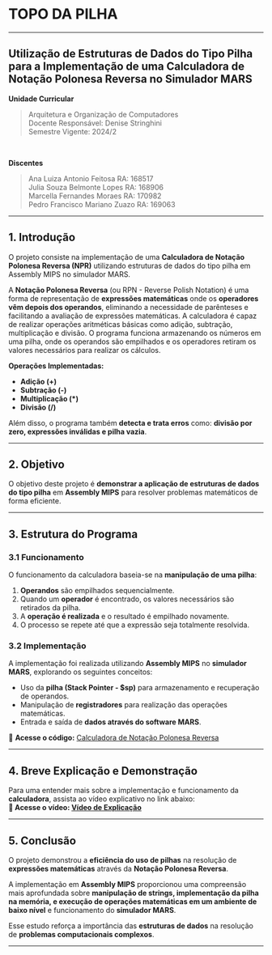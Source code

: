 

# **TOPO DA PILHA**

---

## **Utilização de Estruturas de Dados do Tipo Pilha para a Implementação de uma Calculadora de Notação Polonesa Reversa no Simulador MARS**

**Unidade Curricular**  
> Arquitetura e Organização de Computadores   
> Docente Responsável: Denise Stringhini  
> Semestre Vigente: 2024/2
<br>


**Discentes**
> Ana Luiza Antonio Feitosa RA: 168517    
> Julia Souza Belmonte Lopes RA: 168906  
> Marcella Fernandes Moraes RA: 170982  
> Pedro Francisco Mariano Zuazo RA: 169063  

---

## **1. Introdução**
O projeto consiste na implementação de uma **Calculadora de Notação Polonesa Reversa (NPR)** utilizando estruturas de dados do tipo pilha em Assembly MIPS no simulador MARS.  

A **Notação Polonesa Reversa** (ou RPN - Reverse Polish Notation) é uma forma de representação de **expressões matemáticas** onde os **operadores vêm depois dos operandos**, eliminando a necessidade de parênteses e facilitando a avaliação de expressões matemáticas.  A calculadora é capaz de realizar operações aritméticas básicas como adição, subtração, multiplicação e divisão. O programa funciona armazenando os números em uma pilha, onde os operandos são empilhados e os operadores retiram os valores necessários para realizar os cálculos.  

**Operações Implementadas:**
- **Adição (+)**
- **Subtração (-)**
- **Multiplicação (*)**
- **Divisão (/)**

Além disso, o programa também **detecta e trata erros** como: **divisão por zero, expressões inválidas e pilha vazia**.

---

## **2. Objetivo**
O objetivo deste projeto é **demonstrar a aplicação de estruturas de dados do tipo pilha** em **Assembly MIPS** para resolver problemas matemáticos de forma eficiente. 

---

## **3. Estrutura do Programa**

### **3.1 Funcionamento**
O funcionamento da calculadora baseia-se na **manipulação de uma pilha**:
1. **Operandos** são empilhados sequencialmente.
2. Quando um **operador** é encontrado, os valores necessários são retirados da pilha.
3. A **operação é realizada** e o resultado é empilhado novamente.
4. O processo se repete até que a expressão seja totalmente resolvida.

### **3.2 Implementação**
A implementação foi realizada utilizando **Assembly MIPS** no **simulador MARS**, explorando os seguintes conceitos:
- Uso da **pilha (Stack Pointer - $sp)** para armazenamento e recuperação de operandos.
- Manipulação de **registradores** para realização das operações matemáticas.
- Entrada e saída de **dados através do software MARS**.

📂 **Acesse o código:**
[Calculadora de Notação Polonesa Reversa](implementacao_calculadora_rpn.asm)

---

## **4. Breve Explicação e Demonstração**
Para uma entender mais sobre a implementação e funcionamento da **calculadora**, assista ao vídeo explicativo no link abaixo:  
 **🔗 Acesse o vídeo: [Vídeo de Explicação](www.youtube.com)**

---

## **5. Conclusão**
O projeto demonstrou a **eficiência do uso de pilhas** na resolução de **expressões matemáticas** através da **Notação Polonesa Reversa**. 

A implementação em **Assembly MIPS** proporcionou uma compreensão mais aprofundada sobre **manipulação de strings, implementação da pilha na memória, e execução de operações matemáticas em um ambiente de baixo nível** e funcionamento do **simulador MARS**.

Esse estudo reforça a importância das **estruturas de dados** na resolução de **problemas computacionais complexos**.

---

